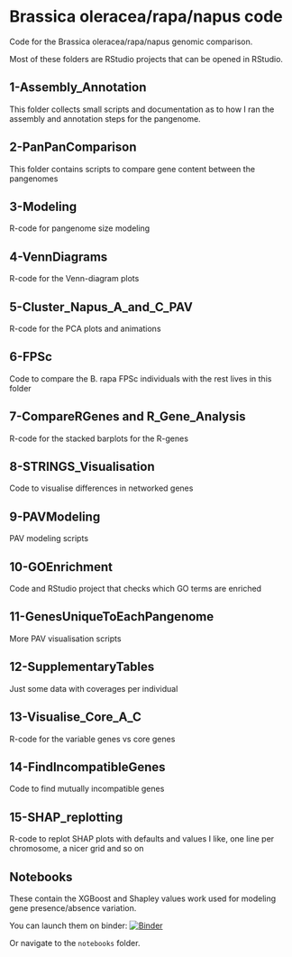 # Brassica oleracea/rapa/napus code
Code for the Brassica oleracea/rapa/napus genomic comparison.

Most of these folders are RStudio projects that can be opened in RStudio.

## 1-Assembly_Annotation

This folder collects small scripts and documentation as to how I ran the assembly and annotation steps for the pangenome.

## 2-PanPanComparison

This folder contains scripts to compare gene content between the pangenomes

## 3-Modeling

R-code for pangenome size modeling

## 4-VennDiagrams

R-code for the Venn-diagram plots 

## 5-Cluster_Napus_A_and_C_PAV

R-code for the PCA plots and animations 

## 6-FPSc

Code to compare the B. rapa FPSc individuals with the rest lives in this folder 

## 7-CompareRGenes and R_Gene_Analysis

R-code for the stacked barplots for the R-genes

## 8-STRINGS_Visualisation

Code to visualise differences in networked genes

## 9-PAVModeling

PAV modeling scripts 

## 10-GOEnrichment

Code and RStudio project that checks which GO terms are enriched

## 11-GenesUniqueToEachPangenome

More PAV visualisation scripts

## 12-SupplementaryTables

Just some data with coverages per individual

## 13-Visualise_Core_A_C

R-code for the variable genes vs core genes

## 14-FindIncompatibleGenes

Code to find mutually incompatible genes

## 15-SHAP_replotting

R-code to replot SHAP plots with defaults and values I like, one line per chromosome, a nicer grid and so on

## Notebooks 
These contain the XGBoost and Shapley values work used for modeling gene presence/absence variation.

You can launch them on binder:
[![Binder](https://mybinder.org/badge.svg)](https://mybinder.org/v2/gh/appliedbioinformatics/Brassica_oleracea_rapa_napus_code/master?filepath=notebooks)

Or navigate to the `notebooks` folder.
